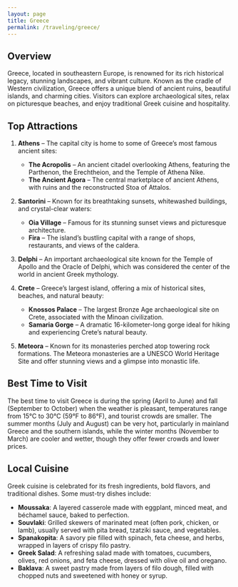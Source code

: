 ```yaml
---
layout: page
title: Greece
permalink: /traveling/greece/
---
```

<style>
.page-header {
    background-image: url('https://github.com/user-attachments/assets/ea2ba575-ce39-4180-85aa-f20bc891cfa3');
    background-size: cover; /* Ensures the image covers the entire header */
    background-position: center; /* Centers the image */
    height: 300px; /* Adjust the height as necessary */
    display: flex;
    align-items: center;
    justify-content: center;
    color: white; /* Adjust text color */
    text-shadow: 2px 2px 4px rgba(0, 0, 0, 0.7); /* Optional shadow for text readability */
}
</style>
## Overview
Greece, located in southeastern Europe, is renowned for its rich historical legacy, stunning landscapes, and vibrant culture. Known as the cradle of Western civilization, Greece offers a unique blend of ancient ruins, beautiful islands, and charming cities. Visitors can explore archaeological sites, relax on picturesque beaches, and enjoy traditional Greek cuisine and hospitality.

## Top Attractions
1. **Athens** – The capital city is home to some of Greece’s most famous ancient sites:
   - **The Acropolis** – An ancient citadel overlooking Athens, featuring the Parthenon, the Erechtheion, and the Temple of Athena Nike.
   - **The Ancient Agora** – The central marketplace of ancient Athens, with ruins and the reconstructed Stoa of Attalos.

2. **Santorini** – Known for its breathtaking sunsets, whitewashed buildings, and crystal-clear waters:
   - **Oia Village** – Famous for its stunning sunset views and picturesque architecture.
   - **Fira** – The island’s bustling capital with a range of shops, restaurants, and views of the caldera.

3. **Delphi** – An important archaeological site known for the Temple of Apollo and the Oracle of Delphi, which was considered the center of the world in ancient Greek mythology.

4. **Crete** – Greece’s largest island, offering a mix of historical sites, beaches, and natural beauty:
   - **Knossos Palace** – The largest Bronze Age archaeological site on Crete, associated with the Minoan civilization.
   - **Samaria Gorge** – A dramatic 16-kilometer-long gorge ideal for hiking and experiencing Crete’s natural beauty.

5. **Meteora** – Known for its monasteries perched atop towering rock formations. The Meteora monasteries are a UNESCO World Heritage Site and offer stunning views and a glimpse into monastic life.

## Best Time to Visit
The best time to visit Greece is during the spring (April to June) and fall (September to October) when the weather is pleasant, temperatures range from 15°C to 30°C (59°F to 86°F), and tourist crowds are smaller. The summer months (July and August) can be very hot, particularly in mainland Greece and the southern islands, while the winter months (November to March) are cooler and wetter, though they offer fewer crowds and lower prices.

## Local Cuisine
Greek cuisine is celebrated for its fresh ingredients, bold flavors, and traditional dishes. Some must-try dishes include:

- **Moussaka**: A layered casserole made with eggplant, minced meat, and béchamel sauce, baked to perfection.
- **Souvlaki**: Grilled skewers of marinated meat (often pork, chicken, or lamb), usually served with pita bread, tzatziki sauce, and vegetables.
- **Spanakopita**: A savory pie filled with spinach, feta cheese, and herbs, wrapped in layers of crispy filo pastry.
- **Greek Salad**: A refreshing salad made with tomatoes, cucumbers, olives, red onions, and feta cheese, dressed with olive oil and oregano.
- **Baklava**: A sweet pastry made from layers of filo dough, filled with chopped nuts and sweetened with honey or syrup.

